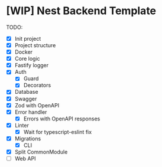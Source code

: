 # [WIP] Nest Backend Template

TODO:
- [x] Init project
- [x] Project structure
- [x] Docker
- [x] Core logic
- [x] Fastify logger
- [x] Auth
  - [x] Guard
  - [x] Decorators
- [x] Database
- [x] Swagger
- [x] Zod with OpenAPI
- [x] Error handler
  - [x] Errors with OpenAPI responses
- [x] Linter
  - [x] Wait for typescript-eslint fix
- [x] Migrations
  - [x] CLI
- [x] Split CommonModule
- [ ] Web API
